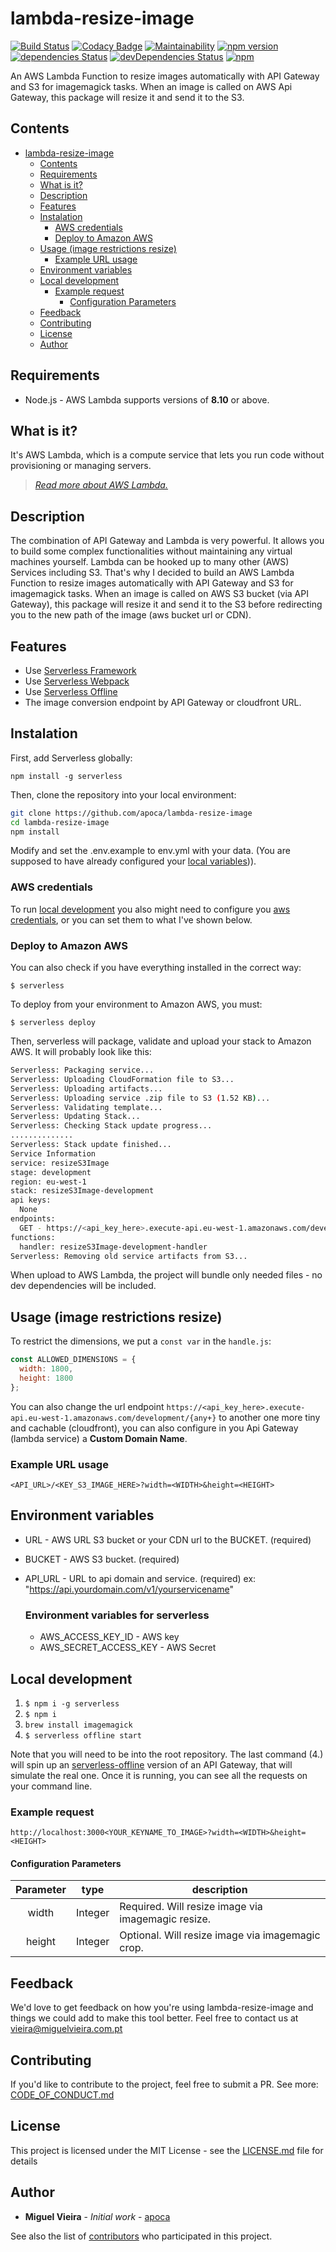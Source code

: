 # lambda-resize-image

[![Build Status](https://travis-ci.org/apoca/lambda-resize-image.svg?branch=master)](https://travis-ci.org/apoca/lambda-resize-image)
[![Codacy Badge](https://api.codacy.com/project/badge/Grade/174785b0f3a249e2a2f8482542e8f557)](https://app.codacy.com/app/apoca/lambda-resize-image?utm_source=github.com&utm_medium=referral&utm_content=apoca/lambda-resize-image&utm_campaign=Badge_Grade_Dashboard)
[![Maintainability](https://api.codeclimate.com/v1/badges/c0bcf34c657a91f453e6/maintainability)](https://codeclimate.com/github/apoca/lambda-resize-image/maintainability)
[![npm version](https://badge.fury.io/js/lambda-resize-image.svg)](https://badge.fury.io/js/lambda-resize-image)
[![dependencies Status](https://david-dm.org/apoca/lambda-resize-image/status.svg)](https://david-dm.org/apoca/lambda-resize-image)
[![devDependencies Status](https://david-dm.org/apoca/lambda-resize-image/dev-status.svg)](https://david-dm.org/apoca/lambda-resize-image?type=dev)
[![npm](https://img.shields.io/npm/l/lambda-images-resizer.svg)]()

An AWS Lambda Function to resize images automatically with API Gateway and S3 for imagemagick tasks. When an image is called on AWS Api Gateway, this package will resize it and send it to the S3.

## Contents

- [lambda-resize-image](#lambda-resize-image)
  - [Contents](#contents)
  - [Requirements](#requirements)
  - [What is it?](#what-is-it)
  - [Description](#description)
  - [Features](#features)
  - [Instalation](#instalation)
    - [AWS credentials](#aws-credentials)
    - [Deploy to Amazon AWS](#deploy-to-amazon-aws)
  - [Usage (image restrictions resize)](#usage-image-restrictions-resize)
    - [Example URL usage](#example-url-usage)
  - [Environment variables](#environment-variables)
  - [Local development](#local-development)
    - [Example request](#example-request)
      - [Configuration Parameters](#configuration-parameters)
  - [Feedback](#feedback)
  - [Contributing](#contributing)
  - [License](#license)
  - [Author](#author)

## Requirements

- Node.js - AWS Lambda supports versions of **8.10** or above.

## What is it?

It's AWS Lambda, which is a compute service that lets you run code without provisioning or managing servers.

> _[Read more about AWS Lambda.](http://docs.aws.amazon.com/lambda/latest/dg/welcome.html)_

## Description

The combination of API Gateway and Lambda is very powerful. It allows you to build some complex functionalities without maintaining any virtual machines yourself. Lambda can be hooked up to many other (AWS) Services including S3. That's why I decided to build an AWS Lambda Function to resize images automatically with API Gateway and S3 for imagemagick tasks. When an image is called on AWS S3 bucket (via API Gateway), this package will resize it and send it to the S3 before redirecting you to the new path of the image (aws bucket url or CDN).

## Features

- Use [Serverless Framework](https://github.com/serverless/serverless#features)
- Use [Serverless Webpack](https://github.com/serverless-heaven/serverless-webpack)
- Use [Serverless Offline](https://github.com/dherault/serverless-offline)
- The image conversion endpoint by API Gateway or cloudfront URL.

## Instalation

First, add Serverless globally:

`npm install -g serverless`

Then, clone the repository into your local environment:

```bash
git clone https://github.com/apoca/lambda-resize-image
cd lambda-resize-image
npm install
```

Modify and set the .env.example to env.yml with your data. (You are supposed to have already configured your [local variables](#environment-variables))).

### AWS credentials

To run [local development](#local-development) you also might need to configure you [aws credentials](https://docs.aws.amazon.com/sdk-for-javascript/v2/developer-guide/installing-jssdk.html), or you can set them to what I've shown below.

### Deploy to Amazon AWS

You can also check if you have everything installed in the correct way:

`$ serverless`

To deploy from your environment to Amazon AWS, you must:

`$ serverless deploy`

Then, serverless will package, validate and upload your stack to Amazon AWS. It will probably look like this:

```bash
Serverless: Packaging service...
Serverless: Uploading CloudFormation file to S3...
Serverless: Uploading artifacts...
Serverless: Uploading service .zip file to S3 (1.52 KB)...
Serverless: Validating template...
Serverless: Updating Stack...
Serverless: Checking Stack update progress...
..............
Serverless: Stack update finished...
Service Information
service: resizeS3Image
stage: development
region: eu-west-1
stack: resizeS3Image-development
api keys:
  None
endpoints:
  GET - https://<api_key_here>.execute-api.eu-west-1.amazonaws.com/development/{any+}
functions:
  handler: resizeS3Image-development-handler
Serverless: Removing old service artifacts from S3...
```

When upload to AWS Lambda, the project will bundle only needed files - no dev dependencies will be included.

## Usage (image restrictions resize)

To restrict the dimensions, we put a `const var` in the `handle.js`:

```javascript
const ALLOWED_DIMENSIONS = {
  width: 1800,
  height: 1800
};
```

You can also change the url endpoint `https://<api_key_here>.execute-api.eu-west-1.amazonaws.com/development/{any+}` to another one more tiny and cachable (cloudfront), you can also configure in you Api Gateway (lambda service) a **Custom Domain Name**.

### Example URL usage

`<API_URL>/<KEY_S3_IMAGE_HERE>?width=<WIDTH>&height=<HEIGHT>`

## Environment variables

- URL - AWS URL S3 bucket or your CDN url to the BUCKET. (required)
- BUCKET - AWS S3 bucket. (required)
- API_URL - URL to api domain and service. (required) ex: "https://api.yourdomain.com/v1/yourservicename"

  ### Environment variables for serverless

  - AWS_ACCESS_KEY_ID - AWS key
  - AWS_SECRET_ACCESS_KEY - AWS Secret

## Local development

1. `$ npm i -g serverless`
2. `$ npm i`
3. `brew install imagemagick`
4. `$ serverless offline start`

Note that you will need to be into the root repository. The last command (4.) will spin up an [serverless-offline](https://github.com/dherault/serverless-offline) version of an API Gateway, that will simulate the real one. Once it is running, you can see all the requests on your command line.

### Example request

`http://localhost:3000<YOUR_KEYNAME_TO_IMAGE>?width=<WIDTH>&height=<HEIGHT>`

#### Configuration Parameters

| Parameter | type    | description                                        |
| :-------: | :-----: | -------------------------------------------------- |
| width     | Integer | Required. Will resize image via imagemagic resize. |
| height    | Integer | Optional. Will resize image via imagemagic crop.   |

## Feedback

We'd love to get feedback on how you're using lambda-resize-image and things we could add to make this tool better. Feel free to contact us at vieira@miguelvieira.com.pt

## Contributing

If you'd like to contribute to the project, feel free to submit a PR. See more: [CODE_OF_CONDUCT.md](CODE_OF_CONDUCT.md)

## License

This project is licensed under the MIT License - see the [LICENSE.md](LICENSE.md) file for details

## Author

- **Miguel Vieira** - _Initial work_ - [apoca](https://github.com/apoca)

See also the list of [contributors](https://github.com/apoca/lambda-resize-image/contributors) who participated in this project.
